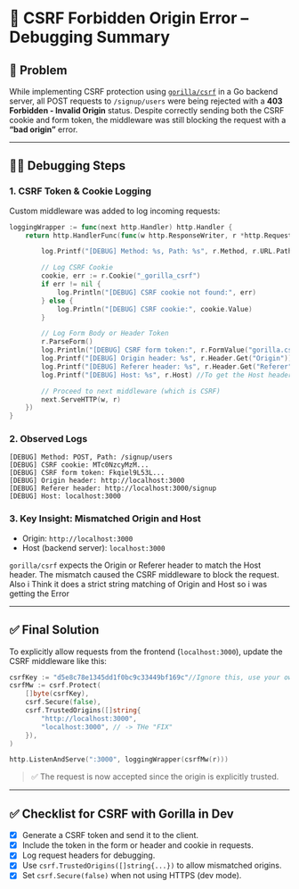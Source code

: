 
# 🧾 CSRF Forbidden Origin Error – Debugging Summary

## 🧩 Problem

While implementing CSRF protection using [`gorilla/csrf`](https://github.com/gorilla/csrf) in a Go backend server, all POST requests to `/signup/users` were being rejected with a **403 Forbidden - Invalid Origin** status. Despite correctly sending both the CSRF cookie and form token, the middleware was still blocking the request with a **“bad origin”** error.

---

## 🕵️‍♂️ Debugging Steps

### 1. CSRF Token & Cookie Logging

Custom middleware was added to log incoming requests:

```go
loggingWrapper := func(next http.Handler) http.Handler {
    return http.HandlerFunc(func(w http.ResponseWriter, r *http.Request) {

        log.Printf("[DEBUG] Method: %s, Path: %s", r.Method, r.URL.Path)

        // Log CSRF Cookie
        cookie, err := r.Cookie("_gorilla_csrf")
        if err != nil {
            log.Println("[DEBUG] CSRF cookie not found:", err)
        } else {
            log.Println("[DEBUG] CSRF cookie:", cookie.Value)
        }

        // Log Form Body or Header Token
        r.ParseForm()
        log.Println("[DEBUG] CSRF form token:", r.FormValue("gorilla.csrf.Token"))
        log.Printf("[DEBUG] Origin header: %s", r.Header.Get("Origin"))
        log.Printf("[DEBUG] Referer header: %s", r.Header.Get("Referer"))
        log.Printf("[DEBUG] Host: %s", r.Host) //To get the Host header from an incoming HTTP request, use r.Host. A call to r.Header.Get("Host") will always return an empty string for an incoming request.

        // Proceed to next middleware (which is CSRF)
        next.ServeHTTP(w, r)
    })
}
```

### 2. Observed Logs

```
[DEBUG] Method: POST, Path: /signup/users
[DEBUG] CSRF cookie: MTc0NzcyMzM...
[DEBUG] CSRF form token: Fkqiel9L53L...
[DEBUG] Origin header: http://localhost:3000
[DEBUG] Referer header: http://localhost:3000/signup
[DEBUG] Host: localhost:3000
```

### 3. Key Insight: Mismatched Origin and Host

- Origin: `http://localhost:3000`
- Host (backend server): `localhost:3000`

`gorilla/csrf` expects the Origin or Referer header to match the Host header. The mismatch caused the CSRF middleware to block the request. Also i Think it does a strict string matching of Origin and Host so i was getting the Error

---

## ✅ Final Solution

To explicitly allow requests from the frontend (`localhost:3000`), update the CSRF middleware like this:

```go
csrfKey := "d5e8c78e1345dd1f0bc9c33449bf169c"//Ignore this, use your own
csrfMw := csrf.Protect(
    []byte(csrfKey),
    csrf.Secure(false), 
    csrf.TrustedOrigins([]string{
        "http://localhost:3000",
        "localhost:3000", // -> THe "FIX"
    }),
)

http.ListenAndServe(":3000", loggingWrapper(csrfMw(r)))
```

> ✅ The request is now accepted since the origin is explicitly trusted.

---

## ✅ Checklist for CSRF with Gorilla in Dev

- [x] Generate a CSRF token and send it to the client.
- [x] Include the token in the form or header and cookie in requests.
- [x] Log request headers for debugging.
- [x] Use `csrf.TrustedOrigins([]string{...})` to allow mismatched origins.
- [x] Set `csrf.Secure(false)` when not using HTTPS (dev mode).
